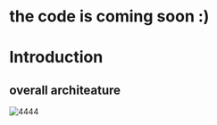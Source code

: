 # the code is coming soon :)

# Introduction

## overall architeature
![4444](https://user-images.githubusercontent.com/52377012/162353458-5813cd1f-e279-45c4-b115-f3061d44d7a4.PNG)


